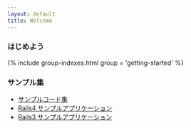 ```yaml
---
layout: default
title: Welcome
---
```


### はじめよう

{% include group-indexes.html group = 'getting-started' %}

### サンプル集

  * [サンプルコード集](https://github.com/thinreports/thinreports-examples)
  * [Rails4 サンプルアプリケーション](https://github.com/thinreports/thinreports-rails4-example)
  * [Rails3 サンプルアプリケーション](https://github.com/thinreports/thinreports-rails3-example)
